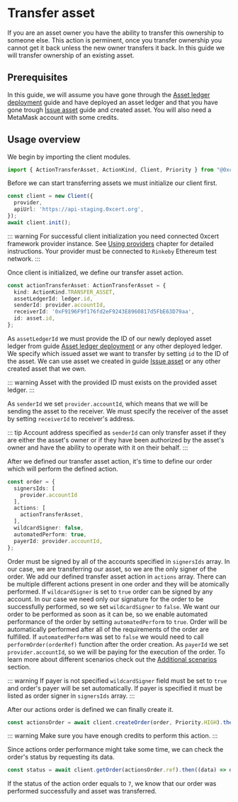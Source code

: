 # Transfer asset

If you are an asset owner you have the ability to transfer this ownership to someone else. This action is perminent, once you transfer ownership you cannot get it back unless the new owner transfers it back. In this guide we will transfer ownership of an existing asset.

## Prerequisites

In this guide, we will assume you have gone through the [Asset ledger deployment](asset-ledger-deployment.html#asset-ledger-deployment) guide and have deployed an asset ledger and that you have gone trough [Issue asset](asset-ledger-deployment.html#asset-ledger-deployment) guide and created asset. You will also need a MetaMask account with some credits.

## Usage overview

We begin by importing the client modules.

```ts
import { ActionTransferAsset, ActionKind, Client, Priority } from "@0xcert/client";
```

Before we can start transferring assets we must initialize our client first.

```ts
const client = new Client({
  provider,
  apiUrl: 'https://api-staging.0xcert.org',
});
await client.init();
```
::: warning
For successful client initialization you need connected 0xcert framework provider instance. See [Using providers](providers.html#providers) chapter for detailed instructions. Your provider must be connected to `Rinkeby` Ethereum test network.
:::

Once client is initialized, we define our transfer asset action.

```ts
const actionTransferAsset: ActionTransferAsset = {
  kind: ActionKind.TRANSFER_ASSET,
  assetLedgerId: ledger.id,
  senderId: provider.accountId,
  receiverId: '0xF9196F9f176fd2eF9243E8960817d5FbE63D79aa',
  id: asset.id,
};
```
As `assetLedgerId` we must provide the ID of our newly deployed asset ledger from guide [Asset ledger deployment](asset-ledger-deployment.html#asset-ledger-deployment) or any other deployed ledger. We specify which issued asset we want to transfer by setting `id` to the ID of the asset. We can use asset we created in guide [Issue asset](issue-asset.html#prerequisites) or any other created asset that we own.

::: warning
Asset with the provided ID must exists on the provided asset ledger.
:::

As `senderId` we set `provider.accountId`, which means that we will be sending the asset to the receiver. We must specify the receiver of the asset by setting `receiverId` to receiver's address.

::: tip
Account address specified as `senderId` can only transfer asset if they are either the asset's owner or if they have been authorized by the asset's owner and have the ability to operate with it on their behalf.
:::

After we defined our transfer asset action, it's time to define our order which will perform the defined action.

```ts
const order = {
  signersIds: [
    provider.accountId
  ],
  actions: [
    actionTransferAsset,
  ],
  wildcardSigner: false,
  automatedPerform: true,
  payerId: provider.accountId,
};
```

Order must be signed by all of the accounts specified in `signersIds` array. In our case, we are transferring our asset, so we are the only signer of the order. We add our defined transfer asset action in `actions` array. There can be multiple different actions present in one order and they will be atomically performed. If `wildcardSigner` is set to `true` order can be signed by any account. In our case we need only our signature for the order to be successfully performed, so we set `wildcardSigner` to `false`. We want our order to be performed as soon as it can be, so we enable automated performance of the order by setting `automatedPerform` to `true`. Order will be automatically performed after all of the requirements of the order are fulfilled. If `automatedPerform` was set to `false` we would need to call `performOrder(orderRef)` function after the order creation. As `payerId` we set `provider.accountId`, so we will be paying for the execution of the order. To learn more about different scenarios check out the [Additional scenarios](additional-scenarios.html) section.

::: warning
If payer is not specified `wildcardSigner` field must be set to `true` and order's payer will be set automatically. If payer is specified it must be listed as order signer in `signersIds` array.
:::

After our actions order is defined we can finally create it.

```ts
const actionsOrder = await client.createOrder(order, Priority.HIGH).then((data) => data.data);
```

::: warning
Make sure you have enough credits to perform this action.
:::

Since actions order performance might take some time, we can check the order's status by requesting its data.

```ts
const status = await client.getOrder(actionsOrder.ref).then((data) => data.data.status);
```

If the status of the action order equals to `7`, we know that our order was performed successfully and asset was transferred.